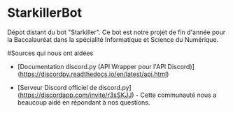 # StarkillerBot
Dépot distant du bot "Starkiller". Ce bot est notre projet de fin d'année pour la Baccalauréat dans la spécialité Informatique et Science du Numérique.

#Sources qui nous ont aidées

* [Documentation discord.py (API Wrapper pour l'API Discord)] (https://discordpy.readthedocs.io/en/latest/api.html)

* [Serveur Discord officiel de discord.py] (https://discordapp.com/invite/r3sSKJJ) - Cette communauté nous a beaucoup aidé en répondant à nos questions.
